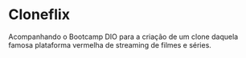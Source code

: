 # Cloneflix
Acompanhando o Bootcamp DIO para a criação de um clone daquela famosa plataforma vermelha de streaming de filmes e séries.
